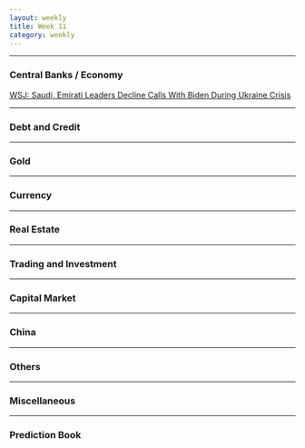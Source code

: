 ```yaml
---
layout: weekly
title: Week 11
category: weekly
---
```


---
### Central Banks / Economy

[WSJ: Saudi, Emirati Leaders Decline Calls With Biden During Ukraine Crisis](
https://www.wsj.com/articles/saudi-emirati-leaders-decline-calls-with-biden-during-ukraine-crisis-11646779430)

---
### Debt and Credit

---
### Gold

---
### Currency

---
### Real Estate

---
### Trading and Investment

---
### Capital Market

---
### China

---
### Others

---
### Miscellaneous

---
### Prediction Book
